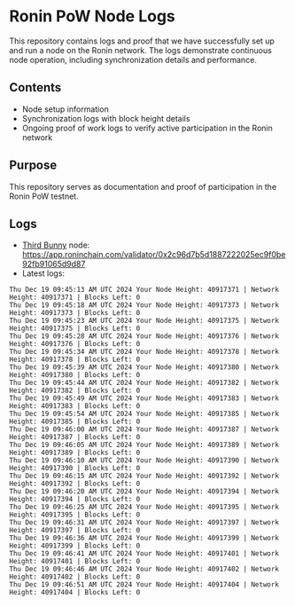 # Ronin PoW Node Logs

This repository contains logs and proof that we have successfully set up and run a node on the Ronin network. The logs demonstrate continuous node operation, including synchronization details and performance.

## Contents

- Node setup information
- Synchronization logs with block height details
- Ongoing proof of work logs to verify active participation in the Ronin network

## Purpose

This repository serves as documentation and proof of participation in the Ronin PoW testnet.

## Logs

- [Third Bunny](https://thirdbunny.xyz/) node: https://app.roninchain.com/validator/0x2c96d7b5d1887222025ec9f0be92fb91065d9d87
- Latest logs:
```
Thu Dec 19 09:45:13 AM UTC 2024 Your Node Height: 40917371 | Network Height: 40917371 | Blocks Left: 0
Thu Dec 19 09:45:18 AM UTC 2024 Your Node Height: 40917373 | Network Height: 40917373 | Blocks Left: 0
Thu Dec 19 09:45:23 AM UTC 2024 Your Node Height: 40917375 | Network Height: 40917375 | Blocks Left: 0
Thu Dec 19 09:45:28 AM UTC 2024 Your Node Height: 40917376 | Network Height: 40917376 | Blocks Left: 0
Thu Dec 19 09:45:34 AM UTC 2024 Your Node Height: 40917378 | Network Height: 40917378 | Blocks Left: 0
Thu Dec 19 09:45:39 AM UTC 2024 Your Node Height: 40917380 | Network Height: 40917380 | Blocks Left: 0
Thu Dec 19 09:45:44 AM UTC 2024 Your Node Height: 40917382 | Network Height: 40917382 | Blocks Left: 0
Thu Dec 19 09:45:49 AM UTC 2024 Your Node Height: 40917383 | Network Height: 40917383 | Blocks Left: 0
Thu Dec 19 09:45:54 AM UTC 2024 Your Node Height: 40917385 | Network Height: 40917385 | Blocks Left: 0
Thu Dec 19 09:46:00 AM UTC 2024 Your Node Height: 40917387 | Network Height: 40917387 | Blocks Left: 0
Thu Dec 19 09:46:05 AM UTC 2024 Your Node Height: 40917389 | Network Height: 40917389 | Blocks Left: 0
Thu Dec 19 09:46:10 AM UTC 2024 Your Node Height: 40917390 | Network Height: 40917390 | Blocks Left: 0
Thu Dec 19 09:46:15 AM UTC 2024 Your Node Height: 40917392 | Network Height: 40917392 | Blocks Left: 0
Thu Dec 19 09:46:20 AM UTC 2024 Your Node Height: 40917394 | Network Height: 40917394 | Blocks Left: 0
Thu Dec 19 09:46:25 AM UTC 2024 Your Node Height: 40917395 | Network Height: 40917395 | Blocks Left: 0
Thu Dec 19 09:46:31 AM UTC 2024 Your Node Height: 40917397 | Network Height: 40917397 | Blocks Left: 0
Thu Dec 19 09:46:36 AM UTC 2024 Your Node Height: 40917399 | Network Height: 40917399 | Blocks Left: 0
Thu Dec 19 09:46:41 AM UTC 2024 Your Node Height: 40917401 | Network Height: 40917401 | Blocks Left: 0
Thu Dec 19 09:46:46 AM UTC 2024 Your Node Height: 40917402 | Network Height: 40917402 | Blocks Left: 0
Thu Dec 19 09:46:51 AM UTC 2024 Your Node Height: 40917404 | Network Height: 40917404 | Blocks Left: 0
```
